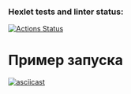 ### Hexlet tests and linter status:
[![Actions Status](https://github.com/GPWD/frontend-project-46/actions/workflows/hexlet-check.yml/badge.svg)](https://github.com/GPWD/frontend-project-46/actions)

# Пример запуска

[![asciicast](https://asciinema.org/a/JbVa1fEeDIJCZndGSjU2VbHk8.svg)](https://asciinema.org/a/JbVa1fEeDIJCZndGSjU2VbHk8)